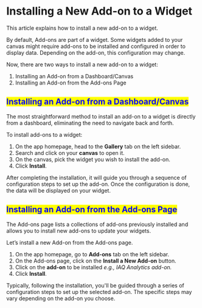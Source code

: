 # Installing a New Add-on to a Widget

This article explains how to install a new add-on to a widget.

By default, Add-ons are part of a widget. Some widgets added to your canvas might require add-ons to be installed and configured in order to display data. Depending on the add-on, this configuration may change.

Now, there are two ways to install a new add-on to a widget:

1. Installing an Add-on from a Dashboard/Canvas
2. Installing an Add-on from the Add-ons Page

## <mark style="color:blue;">Installing an Add-on from a Dashboard/Canvas</mark>

The most straightforward method to install an add-on to a widget is directly from a dashboard, eliminating the need to navigate back and forth.

To install add-ons to a widget:

1. On the app homepage, head to the **Gallery** tab on the left sidebar.
2. Search and click on your **canvas** to open it.
3. On the canvas, pick the widget you wish to install the add-on.
4. Click **Install**.

After completing the installation, it will guide you through a sequence of configuration steps to set up the add-on. Once the configuration is done, the data will be displayed on your widget.

## <mark style="color:blue;">Installing an Add-on from the Add-ons Page</mark>

The Add-ons page lists a collections of add-ons previously installed and allows you to install new add-ons to update your widgets.

Let’s install a new Add-on from the Add-ons page.

1. On the app homepage, go to **Add-ons** tab on the left sidebar.
2. On the Add-ons page, click on the **Install a New Add-on** button.
3. Click on the **add-on** to be installed _e.g., IAQ Analytics add-on._
4. Click **Install**.

Typically, following the installation, you'll be guided through a series of configuration steps to set up the selected add-on. The specific steps may vary depending on the add-on you choose.

